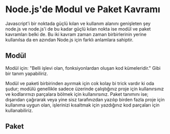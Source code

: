 # Node.js'de Modul ve Paket Kavramı
Javascript'i bir noktada güçlü kılan ve kullanım alanını genişleten şey node.js ve node.js'i de bu kadar güçlü kılan nokta ise modül ve paket kavramları belki de. Bu iki kavram zaman zaman birbirlerinin yerine kullanılsa da en azından Node.js için farklı anlamlara sahiptir.

## Modül
Modül için: "Belli işlevi olan, fonksiyonlardan oluşan kod kümeleridir." Gibi bir tanım yapabiliriz.

Modül ve paketi birbirinden ayırmak için cok kolay bi trick vardır ki oda şudur; modülü genellikle sadece üzerinde çalıştığınız proje için kullanırsınız ve kodlarırnızı parçalara bölmek için kullanırsınız. 
Paket tanımını ise; dışarıdan çağırarak veya yine sisz tarafınızdan yazılıp birden fazla proje için kullanıma uygun olan, işlerinizi kısaltmak için yazdığınız kod parçaları için kullanabiliriz.

## Paket